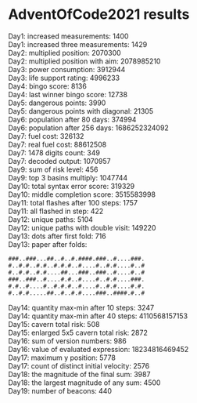 # AdventOfCode2021 results

Day1: increased measurements: 1400  
Day1: increased three measurements: 1429  
Day2: multiplied position: 2070300  
Day2: multiplied position with aim: 2078985210  
Day3: power consumption: 3912944  
Day3: life support rating: 4996233  
Day4: bingo score: 8136  
Day4: last winner bingo score: 12738  
Day5: dangerous points: 3990  
Day5: dangerous points with diagonal: 21305  
Day6: population after 80 days: 374994  
Day6: population after 256 days: 1686252324092  
Day7: fuel cost: 326132  
Day7: real fuel cost: 88612508  
Day7: 1478 digits count: 349  
Day7: decoded output: 1070957  
Day9: sum of risk level: 456  
Day9: top 3 basins multiply: 1047744  
Day10: total syntax error score: 319329  
Day10: middle completion score: 3515583998  
Day11: total flashes after 100 steps: 1757  
Day11: all flashed in step: 422  
Day12: unique paths: 5104  
Day12: unique paths with double visit: 149220  
Day13: dots after first fold: 716  
Day13: paper after folds:  
```
###..###...##..#..#.####.###..#....###.
#..#.#..#.#..#.#.#..#....#..#.#....#..#
#..#.#..#.#....##...###..###..#....#..#
###..###..#....#.#..#....#..#.#....###.
#.#..#....#..#.#.#..#....#..#.#....#.#.
#..#.#.....##..#..#.#....###..####.#..#
```  
Day14: quantity max-min after 10 steps: 3247  
Day14: quantity max-min after 40 steps: 4110568157153  
Day15: cavern total risk: 508  
Day15: enlarged 5x5 cavern total risk: 2872  
Day16: sum of version numbers: 986  
Day16: value of evaluated expression: 18234816469452  
Day17: maximum y position: 5778  
Day17: count of distinct initial velocity: 2576  
Day18: the magnitude of the final sum: 3987  
Day18: the largest magnitude of any sum: 4500  
Day19: number of beacons: 440  
